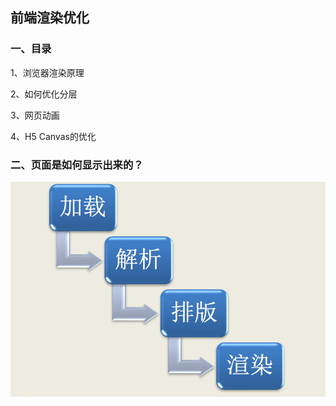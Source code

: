 ## 前端渲染优化

### 一、目录

1、浏览器渲染原理

2、如何优化分层

3、网页动画

4、H5 Canvas的优化

### 二、页面是如何显示出来的？

![Alt text](/2-1.png)







